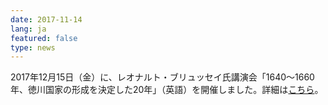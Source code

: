 ```yaml
---
date: 2017-11-14
lang: ja
featured: false
type: news
---
```

2017年12月15日（金）に、レオナルト・ブリュッセイ氏講演会「1640～1660年、徳川国家の形成を決定した20年」（英語）を開催しました。詳細は<a href="/news/2017/20171215Blusse.pdf" target="_blank">こちら</a>。
